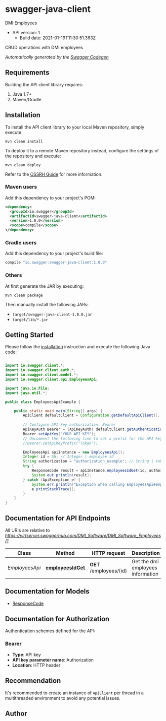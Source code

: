 # swagger-java-client

DMI Employees
- API version: 1
  - Build date: 2021-01-19T11:30:51.363Z

CRUD operations with DMI employees


*Automatically generated by the [Swagger Codegen](https://github.com/swagger-api/swagger-codegen)*


## Requirements

Building the API client library requires:
1. Java 1.7+
2. Maven/Gradle

## Installation

To install the API client library to your local Maven repository, simply execute:

```shell
mvn clean install
```

To deploy it to a remote Maven repository instead, configure the settings of the repository and execute:

```shell
mvn clean deploy
```

Refer to the [OSSRH Guide](http://central.sonatype.org/pages/ossrh-guide.html) for more information.

### Maven users

Add this dependency to your project's POM:

```xml
<dependency>
  <groupId>io.swagger</groupId>
  <artifactId>swagger-java-client</artifactId>
  <version>1.0.0</version>
  <scope>compile</scope>
</dependency>
```

### Gradle users

Add this dependency to your project's build file:

```groovy
compile "io.swagger:swagger-java-client:1.0.0"
```

### Others

At first generate the JAR by executing:

```shell
mvn clean package
```

Then manually install the following JARs:

* `target/swagger-java-client-1.0.0.jar`
* `target/lib/*.jar`

## Getting Started

Please follow the [installation](#installation) instruction and execute the following Java code:

```java

import io.swagger.client.*;
import io.swagger.client.auth.*;
import io.swagger.client.model.*;
import io.swagger.client.api.EmployeesApi;

import java.io.File;
import java.util.*;

public class EmployeesApiExample {

    public static void main(String[] args) {
        ApiClient defaultClient = Configuration.getDefaultApiClient();
        
        // Configure API key authorization: Bearer
        ApiKeyAuth Bearer = (ApiKeyAuth) defaultClient.getAuthentication("Bearer");
        Bearer.setApiKey("YOUR API KEY");
        // Uncomment the following line to set a prefix for the API key, e.g. "Token" (defaults to null)
        //Bearer.setApiKeyPrefix("Token");

        EmployeesApi apiInstance = new EmployeesApi();
        Integer id = 56; // Integer | employee id
        String authorization = "authorization_example"; // String | token to be passed as a header
        try {
            ResponseCode result = apiInstance.employeesIdGet(id, authorization);
            System.out.println(result);
        } catch (ApiException e) {
            System.err.println("Exception when calling EmployeesApi#employeesIdGet");
            e.printStackTrace();
        }
    }
}

```

## Documentation for API Endpoints

All URIs are relative to *https://virtserver.swaggerhub.com/DMI_Software/DMI_Software_Employees/1*

Class | Method | HTTP request | Description
------------ | ------------- | ------------- | -------------
*EmployeesApi* | [**employeesIdGet**](docs/EmployeesApi.md#employeesIdGet) | **GET** /employees/{id} | Get the dmi employees information


## Documentation for Models

 - [ResponseCode](docs/ResponseCode.md)


## Documentation for Authorization

Authentication schemes defined for the API:
### Bearer

- **Type**: API key
- **API key parameter name**: Authorization
- **Location**: HTTP header


## Recommendation

It's recommended to create an instance of `ApiClient` per thread in a multithreaded environment to avoid any potential issues.

## Author



